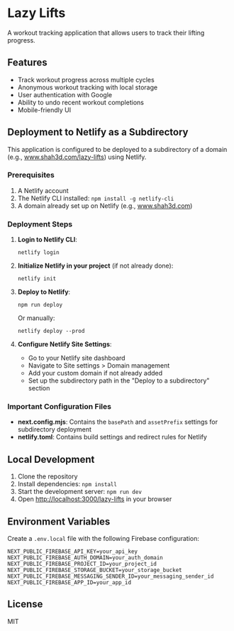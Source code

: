 # Lazy Lifts

A workout tracking application that allows users to track their lifting progress.

## Features

- Track workout progress across multiple cycles
- Anonymous workout tracking with local storage
- User authentication with Google
- Ability to undo recent workout completions
- Mobile-friendly UI

## Deployment to Netlify as a Subdirectory

This application is configured to be deployed to a subdirectory of a domain (e.g., www.shah3d.com/lazy-lifts) using Netlify.

### Prerequisites

1. A Netlify account
2. The Netlify CLI installed: `npm install -g netlify-cli`
3. A domain already set up on Netlify (e.g., www.shah3d.com)

### Deployment Steps

1. **Login to Netlify CLI**:
   ```
   netlify login
   ```

2. **Initialize Netlify in your project** (if not already done):
   ```
   netlify init
   ```

3. **Deploy to Netlify**:
   ```
   npm run deploy
   ```
   
   Or manually:
   ```
   netlify deploy --prod
   ```

4. **Configure Netlify Site Settings**:
   - Go to your Netlify site dashboard
   - Navigate to Site settings > Domain management
   - Add your custom domain if not already added
   - Set up the subdirectory path in the "Deploy to a subdirectory" section

### Important Configuration Files

- **next.config.mjs**: Contains the `basePath` and `assetPrefix` settings for subdirectory deployment
- **netlify.toml**: Contains build settings and redirect rules for Netlify

## Local Development

1. Clone the repository
2. Install dependencies: `npm install`
3. Start the development server: `npm run dev`
4. Open [http://localhost:3000/lazy-lifts](http://localhost:3000/lazy-lifts) in your browser

## Environment Variables

Create a `.env.local` file with the following Firebase configuration:

```
NEXT_PUBLIC_FIREBASE_API_KEY=your_api_key
NEXT_PUBLIC_FIREBASE_AUTH_DOMAIN=your_auth_domain
NEXT_PUBLIC_FIREBASE_PROJECT_ID=your_project_id
NEXT_PUBLIC_FIREBASE_STORAGE_BUCKET=your_storage_bucket
NEXT_PUBLIC_FIREBASE_MESSAGING_SENDER_ID=your_messaging_sender_id
NEXT_PUBLIC_FIREBASE_APP_ID=your_app_id
```

## License

MIT